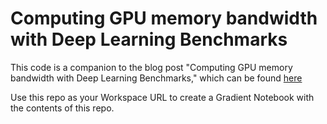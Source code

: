 # Computing GPU memory bandwidth with Deep Learning Benchmarks

This code is a companion to the blog post "Computing GPU memory bandwidth with Deep Learning Benchmarks," which can be found [here](blog.paperspace.com/understanding-memory-bandwidth-benchmarks/)

Use this repo as your Workspace URL to create a Gradient Notebook with the contents of this repo.
